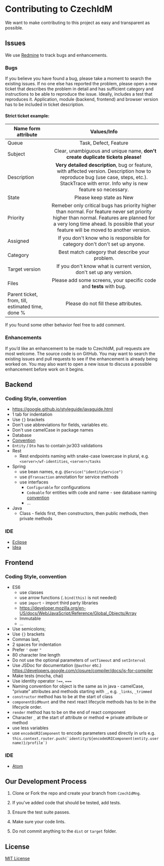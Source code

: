 # Contributing to CzechIdM
We want to make contributing to this project as easy and transparent as possible.

## Issues
We use [Redmine](https://redmine.czechidm.com) to track bugs and enhancements.

### Bugs

If you believe you have found a bug, please take a moment to search the existing issues. If no one else has reported the problem, please open a new ticket that describes the problem in detail and has sufficient category and instructions to be able to reproduce the issue. Ideally, includes a test that reproduces it. Application, module (backend, frontend) and browser version has to be included in ticket description.

#### Strict ticket example:
| Name form attribute   |      Values/Info      |
|----------|:-------------:|
| Queue |  Task, Defect, Feature |
| Subject |    Clear, unambiguous and unique name, **don't create duplicate tickets please!** |
| Description | **Very detailed description**, bug or feature, with affected version. Description how to reproduce bug (use case, steps, etc.). StackTrace with error. Info why is new feature so necessary. |
| State | Please keep state as New |
| Priority | Remeber only critical bugs has priority higher than normal. For feature never set priority higher than normal. Features are planned for a very long time ahead. Is possible that your feature will be moved to another version. |
| Assigned | If you don't know who is responsible for category don't don't set up anyone. |
| Category | Best match category that describe your problem. |
| Target version | If you don't know what is current version, don't set up any version.  |
| Files | Please add some screens, your specific code and **tests** with bug. |
| Parent ticket, from, till, estimated time, done % | Please do not fill these attributes. |

If you found some other behavior feel free to add comment.

### Enhancements

If you’d like an enhancement to be made to CzechIdM, pull requests are most welcome. The source code is on GitHub. You may want to search the existing issues and pull requests to see if the enhancement is already being worked on. You may also want to open a new issue to discuss a possible enhancement before work on it begins.

## Backend

### Coding Style, convention

* https://google.github.io/styleguide/javaguide.html
* 1 tab for indentation
* Use `{}` brackets
* Don't use abbreviations for fields, variables etc.
* Don't use camelCase in package names
* Database
 * [Convention](https://wiki.czechidm.com/7.3/dev/conventions/database-conventions)
  * `Entity` / `Dto` has to contain jsr303 validations
* Rest
  * Rest endpoints naming with snake-case lowercase in plural, e.g. `<server>/wf-identities`, `<server>/tasks`
* Spring
  * use bean names, e.g. `@Service("identityService")`
  * use `@Transaction` annotation for service methods
  * use interfaces
    * `Configurable` for configurations
    * `Codeable` for entities with code and name - see database naming [convention](https://wiki.czechidm.com/7.3/dev/conventions/database-conventions)
    * ...
* Java
  * Class - fields first, then constructors, then public methods, then private methods

### IDE
* [Eclipse](https://wiki.czechidm.com/7.3/dev/quickstart/ide/eclipse)
* [Idea](https://wiki.czechidm.com/7.3/dev/quickstart/ide/idea)

## Frontend

### Coding Style, convention

* ES6
  * use classes
  * use arrow functions (`.bind(this)` is not needed)
  * use `import` - import third party libraries
  * https://developer.mozilla.org/en-US/docs/Web/JavaScript/Reference/Global_Objects/Array
  * Immutable
  * ...
* Use semicolons;
* Use `{}` brackets
* Commas last,
* 2 spaces for indentation
* Prefer `'` over `"`
* 80 character line length
* Do not use the optional parameters of `setTimeout` and `setInterval`
* Use JSDoc for documentation (`@author` etc.) https://developers.google.com/closure/compiler/docs/js-for-compiler
* Make tests (mocha, chai)
* Use identity operator `!==`, `===`
* Naming convention for object is the same as in java - camelCase, "private" attributes and methods starting with `_`, e.g. `_links`, `_trimmed`
* `constructor` method has to be at the start of class
* `componentDidMount` and the next react lifecycle methods has to be in the lifecycle order.
* `render` method has to be on the end of react component
* Character `_` at the start of attribute or method => private attribute or method
* use less variables
* use `encodeURIComponent` to encode parameters used directly in urls e.g. ``this.context.router.push(`identity/${encodeURIComponent(entity.username)}/profile`)``

### IDE

* [Atom](https://wiki.czechidm.com/7.3/dev/quickstart/ide/atom)


## Our Development Process

1. Clone or Fork the repo and create your branch from `CzechIdMng`.

2. If you've added code that should be tested, add tests.

3. Ensure the test suite passes.

4. Make sure your code lints.

5. Do not commit anything to the `dist` or `target` folder.

## License

[MIT License](./LICENSE)
